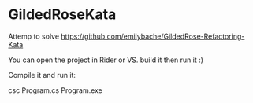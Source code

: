# GildedRoseKata

Attemp to solve https://github.com/emilybache/GildedRose-Refactoring-Kata

You can open the project in Rider or VS. build it then run it :)

Compile it and run it:

csc Program.cs
Program.exe

